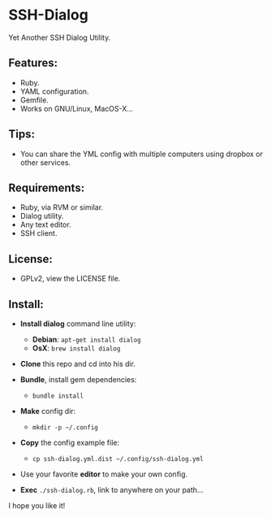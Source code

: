 SSH-Dialog
==========

Yet Another SSH Dialog Utility.

Features:
---------

- Ruby.
- YAML configuration.
- Gemfile.
- Works on GNU/Linux, MacOS-X...

Tips:
-----

- You can share the YML config with multiple computers using dropbox or other services.

Requirements:
-------------

- Ruby, via RVM or similar.
- Dialog utility.
- Any text editor.
- SSH client.

License:
--------

- GPLv2, view the LICENSE file.

Install:
--------

- __Install dialog__ command line utility:

	- __Debian__: `apt-get install dialog`
	- __OsX__: `brew install dialog`

- __Clone__ this repo and cd into his dir.

- __Bundle__, install gem dependencies:

	- `bundle install`

- __Make__ config dir:

	- `mkdir -p ~/.config`

- __Copy__ the config example file:

	- `cp ssh-dialog.yml.dist ~/.config/ssh-dialog.yml`

- Use your favorite __editor__ to make your own config.

- __Exec__ `./ssh-dialog.rb`, link to anywhere on your path...

I hope you like it!

